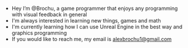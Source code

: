 - Hey I’m @Brochu, a game programmer that enjoys any programming with visual feedback in general
- I'm always interested in learning new things, games and math
- I'm currently learning how I can use Unreal Engine in the best way and graphics programming
- If you would like to reach me, my email is alexbrochu1@gmail.com
